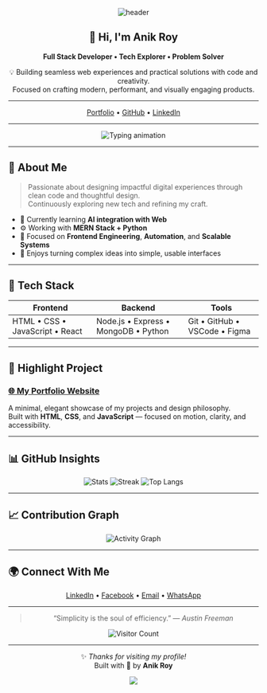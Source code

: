<!-- 🌐 HEADER -->
<p align="center">
  <img src="https://capsule-render.vercel.app/api?type=waving&color=0:0D47A1,100:1976D2&height=180&section=header&text=Anik%20Roy&fontAlign=50&fontAlignY=35&fontColor=ffffff&fontSize=40" alt="header"/>
</p>

<div align="center">

## 👋 Hi, I'm **Anik Roy**
**Full Stack Developer • Tech Explorer • Problem Solver**

💡 Building seamless web experiences and practical solutions with code and creativity.  
Focused on crafting modern, performant, and visually engaging products.

---

[Portfolio](https://ethesonx082531.github.io/MyPortFolio/) • [GitHub](https://github.com/FtZ0de0hZirwfmj1w) • [LinkedIn](https://linkedin.com/in/yourprofile)  

---

![Typing animation](https://readme-typing-svg.herokuapp.com?font=Fira+Code&size=22&duration=4000&pause=1200&color=1976D2&center=true&vCenter=true&width=600&lines=Crafting+beautiful+and+functional+web+apps;Exploring+AI+and+automation;Learning%2C+Building%2C+Evolving)

</div>

---

## 🧭 About Me

> Passionate about designing impactful digital experiences through clean code and thoughtful design.  
> Continuously exploring new tech and refining my craft.

- 🌱 Currently learning **AI integration with Web**
- ⚙️ Working with **MERN Stack + Python**
- 🎯 Focused on **Frontend Engineering**, **Automation**, and **Scalable Systems**
- 🧩 Enjoys turning complex ideas into simple, usable interfaces

---

## 🧰 Tech Stack

<div align="center">

| Frontend | Backend | Tools |
|-----------|----------|-------|
| HTML • CSS • JavaScript • React | Node.js • Express • MongoDB • Python | Git • GitHub • VSCode • Figma |

</div>

---

## 🚀 Highlight Project

### [🌐 My Portfolio Website](https://ethesonx082531.github.io/MyPortFolio/)
A minimal, elegant showcase of my projects and design philosophy.  
Built with **HTML**, **CSS**, and **JavaScript** — focused on motion, clarity, and accessibility.

---

## 📊 GitHub Insights

<div align="center">

![Stats](https://github-readme-stats.vercel.app/api?username=FtZ0de0hZirwfmj1w&show_icons=true&theme=tokyonight&hide_border=true&border_radius=10&hide_title=true)
![Streak](https://github-readme-streak-stats.herokuapp.com/?user=FtZ0de0hZirwfmj1w&theme=tokyonight&hide_border=true&border_radius=10)
![Top Langs](https://github-readme-stats.vercel.app/api/top-langs/?username=FtZ0de0hZirwfmj1w&layout=compact&theme=tokyonight&hide_border=true&border_radius=10)

</div>

---

## 📈 Contribution Graph

<div align="center">

![Activity Graph](https://github-readme-activity-graph.vercel.app/graph?username=FtZ0de0hZirwfmj1w&theme=github-compact&hide_border=true&area=true)

</div>

---

## 🌍 Connect With Me

<div align="center">

[LinkedIn](https://linkedin.com/in/yourprofile) • [Facebook](https://facebook.com/) • [Email](mailto:your.email@example.com) • [WhatsApp](https://wa.me/01777973215)

</div>

---

<div align="center">

> “Simplicity is the soul of efficiency.” — *Austin Freeman*  

![Visitor Count](https://komarev.com/ghpvc/?username=FtZ0de0hZirwfmj1w&color=1976D2&style=flat-square)

---

✨ *Thanks for visiting my profile!*  
Built with 💙 by **Anik Roy**

<p align="center">
  <img src="https://capsule-render.vercel.app/api?type=waving&color=0:1976D2,100:0D47A1&height=100&section=footer"/>
</p>

</div>
